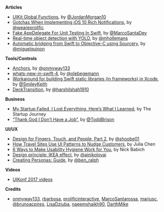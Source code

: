 
**Articles**

* [UIKit Global Functions](https://medium.com/the-traveled-ios-developers-guide/uikit-global-functions-b38250c0ed5c), by [@JordanMorgan10](https://twitter.com/JordanMorgan10)
* [Gotchas When Implementing iOS 10 Rich Notifications](https://www.prolificinteractive.com/2017/05/11/gotchas-implementing-ios-10-rich-notifications/), by [@weareprolific](https://twitter.com/weareprolific)
* [Fake AppDelegate For Unit Testing In Swift](https://marcosantadev.com/fake-appdelegate-unit-testing-swift/), by [@MarcoSantaDev](https://twitter.com/MarcoSantaDev)
* [Real-time object detection with YOLO](http://machinethink.net/blog/object-detection-with-yolo/), by [@mhollemans](https://twitter.com/mhollemans)
* [Automatic bridging from Swift to Objective-C using Sourcery](https://miqu.me/blog/2017/05/21/automatic-bridging-from-swift-to-objective-c-using-sourcery/), by [@miguelquinon](https://twitter.com/miguelquinon)


**Tools/Controls**

* [Anchors](https://github.com/onmyway133/Anchors), by [@onmyway133](https://github.com/onmyway133)
* [whats-new-in-swift-4](https://github.com/ole/whats-new-in-swift-4), by [@olebegemann](https://twitter.com/olebegemann)
* [Workaround for building Swift static libraries (in frameworks) in Xcode](https://github.com/keith/swift-staticlibs), by [@SmileyKeith](https://twitter.com/SmileyKeith)
* [DeckTransition](https://github.com/HarshilShah/DeckTransition), by [@harshilshah1910](https://twitter.com/harshilshah1910)

**Business**

* [My Startup Failed, I Lost Everything. Here’s What I Learned](https://medium.com/@SoldOutSupplier/my-startup-failed-i-lost-everything-heres-what-i-learned-44658a116464), by The Startup Journey
* [“Thank God I Don’t Have a Job”](https://medium.com/personal-growth/thank-god-i-dont-have-a-job-ae2fcb6c096e), by [@ToddBrison](https://twitter.com/ToddBrison)

**UI/UX**

* [Design for Fingers, Touch, and People, Part 2](http://www.uxmatters.com/mt/archives/2017/05/design-for-fingers-touch-and-people-part-2.php), by [@shoobe01](https://twitter.com/shoobe01)
* [How Travel Sites Use UI Patterns to Nudge Customers](https://www.appcues.com/blog/travel-sites-customer-engagement), by Julia Chen
* [6 Ways to Make Usability Hygiene Work for You](https://www.webdesignerdepot.com/2017/05/6-ways-to-make-usability-hygiene-work-for-you/), by Nick Babich
* [Design principle: IKEA effect](https://uxplanet.org/design-principle-ikea-effect-2d908b2de81), by [@ainikolovai](https://twitter.com/ainikolov)
* [Creating Personas: Guide](https://blog.prototypr.io/personas-74c4e1c12ee2), by [@ben_ralph](https://twitter.com/ben_ralph)

**Videos**

* [UIKonf 2017 videos](https://www.youtube.com/playlist?list=PLdr22uU_wISqntV4tQmx9H6sj9gMtj7nG)

**Credits**

* [onmyway133](https://github.com/onmyway133), [rbarbosa](https://github.com/rbarbosa), [prolificinteractive](https://github.com/prolificinteractive), [MarcoSantarossa](https://github.com/MarcoSantarossa), [mariusc](https://github.com/mariusc), [@brunoacpires](https://twitter.com/brunoacpires), [LisaDziuba](https://github.com/lisadziuba), [naeemshaikh90](https://github.com/naeemshaikh90), [DarthMike](https://github.com/DarthMike)

